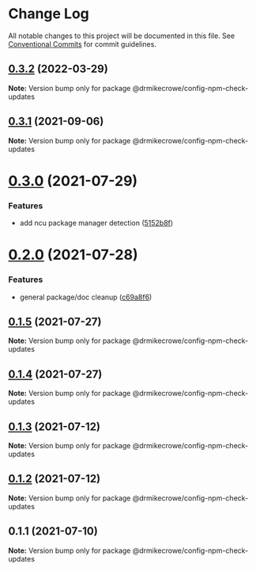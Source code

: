 # Change Log

All notable changes to this project will be documented in this file.
See [Conventional Commits](https://conventionalcommits.org) for commit guidelines.

## [0.3.2](https://github.com/drmikecrowe/configs/compare/@drmikecrowe/config-npm-check-updates@0.3.1...@drmikecrowe/config-npm-check-updates@0.3.2) (2022-03-29)

**Note:** Version bump only for package @drmikecrowe/config-npm-check-updates





## [0.3.1](https://github.com/drmikecrowe/configs/compare/@drmikecrowe/config-npm-check-updates@0.3.0...@drmikecrowe/config-npm-check-updates@0.3.1) (2021-09-06)

**Note:** Version bump only for package @drmikecrowe/config-npm-check-updates





# [0.3.0](https://github.com/drmikecrowe/configs/compare/@drmikecrowe/config-npm-check-updates@0.2.0...@drmikecrowe/config-npm-check-updates@0.3.0) (2021-07-29)


### Features

* add ncu package manager detection ([5152b8f](https://github.com/drmikecrowe/configs/commit/5152b8f022d27061daf17be6a4d708502dc6c469))





# [0.2.0](https://github.com/drmikecrowe/configs/compare/@drmikecrowe/config-npm-check-updates@0.1.5...@drmikecrowe/config-npm-check-updates@0.2.0) (2021-07-28)


### Features

* general package/doc cleanup ([c69a8f6](https://github.com/drmikecrowe/configs/commit/c69a8f60a03531f44d7996955d48d522d9637427))





## [0.1.5](https://github.com/drmikecrowe/configs/compare/@drmikecrowe/config-npm-check-updates@0.1.4...@drmikecrowe/config-npm-check-updates@0.1.5) (2021-07-27)

**Note:** Version bump only for package @drmikecrowe/config-npm-check-updates

## [0.1.4](https://github.com/drmikecrowe/configs/compare/@drmikecrowe/config-npm-check-updates@0.1.3...@drmikecrowe/config-npm-check-updates@0.1.4) (2021-07-27)

**Note:** Version bump only for package @drmikecrowe/config-npm-check-updates

## [0.1.3](https://github.com/drmikecrowe/configs/compare/@drmikecrowe/config-npm-check-updates@0.1.1...@drmikecrowe/config-npm-check-updates@0.1.3) (2021-07-12)

**Note:** Version bump only for package @drmikecrowe/config-npm-check-updates

## [0.1.2](https://github.com/drmikecrowe/configs/compare/@drmikecrowe/config-npm-check-updates@0.1.1...@drmikecrowe/config-npm-check-updates@0.1.2) (2021-07-12)

**Note:** Version bump only for package @drmikecrowe/config-npm-check-updates

## 0.1.1 (2021-07-10)

**Note:** Version bump only for package @drmikecrowe/config-npm-check-updates
